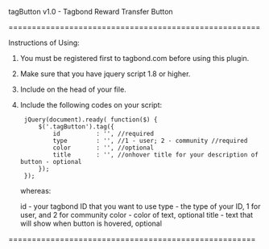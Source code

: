 tagButton v1.0 - Tagbond Reward Transfer Button

======================================================

Instructions of Using:

1. You must be registered first to tagbond.com before using this plugin.
2. Make sure that you have jquery script 1.8 or higher.
3. Include <script src="js/tagButton/tagButton.js"></script> on the head of your file.
4. Include the following codes on your script:

	    jQuery(document).ready( function($) {
			$('.tagButton').tag({
				id			: '', //required
				type		: '', //1 - user; 2 - community //required
				color		: '', //optional
				title		: '', //onhover title for your description of button - optional
			});
		});

    whereas:

    id  - your tagbond ID that you want to use
    type - the type of your ID, 1 for user, and 2 for community
    color - color of text, optional
    title - text that will show when button is hovered, optional

=====================================================

